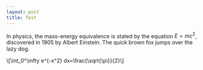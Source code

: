 ```yaml
---
layout: post
title: Test
---
```

In physics, the mass-energy equivalence is stated 
by the equation $E=mc^2$, discovered in 1905 by Albert Einstein. The quick brown fox jumps over the lazy dog.

\\[\int_0^\infty e^{-x^2} dx=\frac{\sqrt{\pi}}{2}\\]
